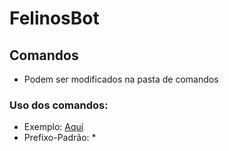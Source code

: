 # FelinosBot


## Comandos

* Podem ser modificados na pasta de comandos
### Uso dos comandos:

* Exemplo: [Aqui](https://prnt.sc/tkiaca)
* Prefixo-Padrão: *
